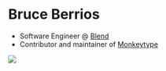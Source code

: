 # Bruce Berrios

- Software Engineer @ [Blend](https://blend.com/)
- Contributor and maintainer of [Monkeytype](https://monkeytype.com/)

<a href="https://www.linkedin.com/in/bruce-berrios-015582197/"><img src="https://img.shields.io/badge/LinkedIn-0077B5?style=for-the-badge&logo=linkedin&logoColor=white"></a>

[monkeytype.badge]: https://img.shields.io/endpoint?style=for-the-badge&url=https%3A%2F%2Fmonkeytype-badge-vhd5lan7mmhz.runkit.sh%3Fmessage%3D125wpm%26label%3Dmonkeytype%26logoVariant%3Dtwo

<!--
**Bruception/Bruception** is a ✨ _special_ ✨ repository because its `README.md` (this file) appears on your GitHub profile.

Here are some ideas to get you started:

- 🔭 I’m currently working on ...
- 🌱 I’m currently learning ...
- 👯 I’m looking to collaborate on ...
- 🤔 I’m looking for help with ...
- 💬 Ask me about ...
- 📫 How to reach me: ...
- 😄 Pronouns: ...
- ⚡ Fun fact: ...
-->

